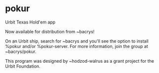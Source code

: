 # pokur
Urbit Texas Hold'em app

Now available for distribution from ~bacrys!

On an Urbit ship, search for ~bacrys and you'll see the option to install %pokur and/or %pokur-server. For more information, join the group at ~bacrys/pokur.

This program was designed by ~hodzod-walrus as a grant project for the Urbit Foundation.
